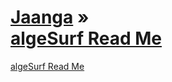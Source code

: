 [Jaanga]( http://jaanga.github.io/ ) &raquo;  
[algeSurf Read Me]( http://jaanga.github.io/algesurf/ )
===


[algeSurf Read Me]( https://github.com/jaanga/algesurf/tree/gh-pages/home-page/r3 )
